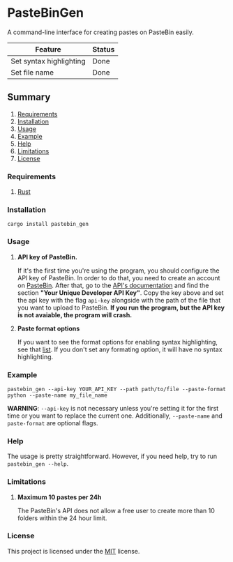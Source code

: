 # PasteBinGen

A command-line interface for creating pastes on PasteBin easily. 

| Feature                 | Status |
|-------------------------|--------|
| Set syntax highlighting | Done   |
| Set file name           | Done   |

## Summary

1. [Requirements](#requirements)
2. [Installation](#installation)
3. [Usage](#usage)
4. [Example](#example)
5. [Help](#help)
6. [Limitations](#limitations)
7. [License](#license)

### Requirements

   1. [Rust](https://www.rust-lang.org/tools/install)

### Installation

   ```
cargo install pastebin_gen
   ```

### Usage
   1. **API key of PasteBin.**

      If it's the first time you're using the program, you should configure the API key of PasteBin. In order to do that, you need to create an account on [PasteBin](https://pastebin.com/signup). After that, go to the [API's documentation](https://pastebin.com/doc_api) and find the section **"Your Unique Developer API Key"**. Copy the key above and set the api key with the flag `api-key` alongside with the path of the file that you want to upload to PasteBin.
      **If you run the program, but the API key is not avaiable, the program will crash.**

   2. **Paste format options**

      If you want to see the format options for enabling syntax highlighting, see that [list](https://pastebin.com/doc_api#5). If you don't set any formating option, it will have no syntax highlighting.

### Example

   ```
pastebin_gen --api-key YOUR_API_KEY --path path/to/file --paste-format python --paste-name my_file_name
   ```
   
   **WARNING**: `--api-key` is not necessary unless you're setting it for the first time or you want to replace the current one. Additionally, `--paste-name` and `paste-format` are optional flags. 

### Help

   The usage is pretty straightforward. However, if you need help, try to run `pastebin_gen --help`.
   
### Limitations
   1. **Maximum 10 pastes per 24h**
   
      The PasteBin's API does not allow a free user to create more than 10 folders within the 24 hour limit.

### License
This project is licensed under the [MIT](LICENSE) license.
